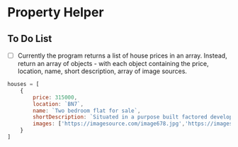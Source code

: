 # **Property Helper**

## **To Do List**

- [ ] Currently the program returns a list of house prices in an array. Instead, return an array of objects - with each object containing the price, location, name, short description, array of image sources.

```javascript
houses = [
    {
        price: 315000,
        location: `BN7`,
        name: `Two bedroom flat for sale`,
        shortDescription: `Situated in a purpose built factored development in the West End of the City with residents' off-street parking, we are pleased to offer for sale this well proportioned two bedroom ground floor flat with gas central heating and double glazing throughout.`
        images: ['https://imagesource.com/image678.jpg','https://imagesource.com/image679.jpg', 'https://imagesource.com/image680.jpg' ]
    }
]
```